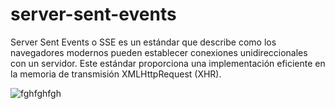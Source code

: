 # server-sent-events

Server Sent Events o SSE es un estándar que describe como los navegadores modernos pueden establecer conexiones unidireccionales con un servidor. Este estándar proporciona una implementación eficiente en la memoria de transmisión XMLHttpRequest (XHR).

![fghfghfgh](https://user-images.githubusercontent.com/54552489/201680075-9a2f6857-c188-4cbe-9871-2af00f09fbc5.PNG)
